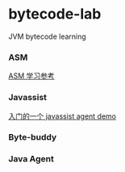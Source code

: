 # bytecode-lab

JVM bytecode learning 

### ASM

[ASM 学习参考](./docs/asm.md)

### Javassist

[入门的一个 javassist agent demo](./javassist-agent-01/Readme.md)

### Byte-buddy

### Java Agent
